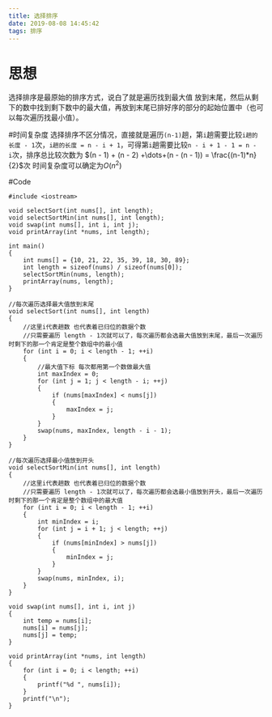 ```yaml
---
title: 选择排序
date: 2019-08-08 14:45:42
tags: 排序
---
```

# 思想

选择排序是最原始的排序方式，说白了就是遍历找到最大值 放到末尾，然后从剩下的数中找到剩下数中的最大值，再放到末尾已排好序的部分的起始位置中（也可以每次遍历找最小值）。

#时间复杂度
选择排序不区分情况，直接就是遍历`(n-1)`趟，第`i`趟需要比较`i趟的长度 - 1`次，`i趟的长度 = n - i + 1`，可得第`i`趟需要比较`n - i + 1 - 1 = n - i`次，排序总比较次数为 $(n - 1) + (n - 2) +\dots+(n - (n - 1)) = \frac{(n-1)*n}{2}$次 时间复杂度可以确定为$O(n^2)$

#Code
```
#include <iostream>

void selectSort(int nums[], int length);
void selectSortMin(int nums[], int length);
void swap(int nums[], int i, int j);
void printArray(int *nums, int length);

int main()
{
    int nums[] = {10, 21, 22, 35, 39, 18, 30, 89};
    int length = sizeof(nums) / sizeof(nums[0]);
    selectSortMin(nums, length);
    printArray(nums, length);
}

//每次遍历选择最大值放到末尾
void selectSort(int nums[], int length)
{
    //这里i代表趟数 也代表着已归位的数据个数
    //只需要遍历 length - 1次就可以了，每次遍历都会选最大值放到末尾，最后一次遍历时剩下的那一个肯定是整个数组中的最小值
    for (int i = 0; i < length - 1; ++i)
    {
        //最大值下标 每次都用第一个数做最大值
        int maxIndex = 0;
        for (int j = 1; j < length - i; ++j)
        {
            if (nums[maxIndex] < nums[j])
            {
                maxIndex = j;
            }
        }
        swap(nums, maxIndex, length - i - 1);
    }
}

//每次遍历选择最小值放到开头
void selectSortMin(int nums[], int length)
{
    //这里i代表趟数 也代表着已归位的数据个数
    //只需要遍历 length - 1次就可以了，每次遍历都会选最小值放到开头，最后一次遍历时剩下的那一个肯定是整个数组中的最大值
    for (int i = 0; i < length - 1; ++i)
    {
        int minIndex = i;
        for (int j = i + 1; j < length; ++j)
        {
            if (nums[minIndex] > nums[j])
            {
                minIndex = j;
            }
        }
        swap(nums, minIndex, i);
    }
}

void swap(int nums[], int i, int j)
{
    int temp = nums[i];
    nums[i] = nums[j];
    nums[j] = temp;
}

void printArray(int *nums, int length)
{
    for (int i = 0; i < length; ++i)
    {
        printf("%d ", nums[i]);
    }
    printf("\n");
}

```
